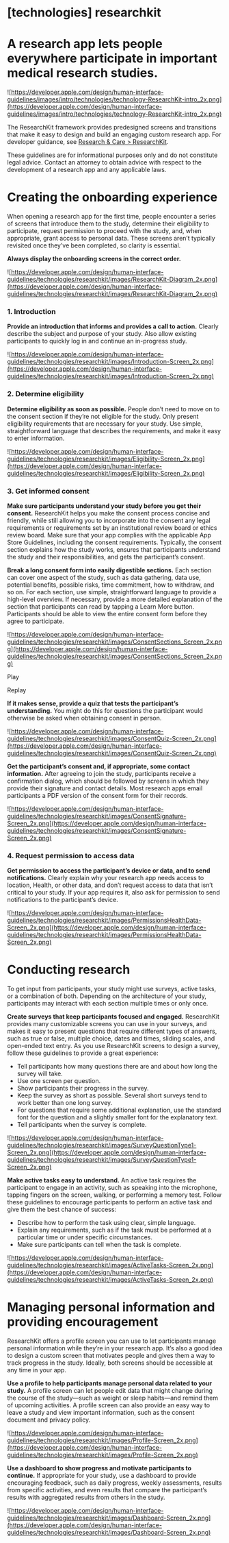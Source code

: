 # **[technologies] researchkit**

# A research app lets people everywhere participate in important medical research studies.

![https://developer.apple.com/design/human-interface-guidelines/images/intro/technologies/technology-ResearchKit-intro_2x.png](https://developer.apple.com/design/human-interface-guidelines/images/intro/technologies/technology-ResearchKit-intro_2x.png)

The ResearchKit framework provides predesigned screens and transitions that make it easy to design and build an engaging custom research app. For developer guidance, see [Research & Care > ResearchKit](https://www.researchandcare.org/researchkit/).

These guidelines are for informational purposes only and do not constitute legal advice. Contact an attorney to obtain advice with respect to the development of a research app and any applicable laws.

# **Creating the onboarding experience**

When opening a research app for the first time, people encounter a series of screens that introduce them to the study, determine their eligibility to participate, request permission to proceed with the study, and, when appropriate, grant access to personal data. These screens aren’t typically revisited once they’ve been completed, so clarity is essential.

**Always display the onboarding screens in the correct order.**

![https://developer.apple.com/design/human-interface-guidelines/technologies/researchkit/images/ResearchKit-Diagram_2x.png](https://developer.apple.com/design/human-interface-guidelines/technologies/researchkit/images/ResearchKit-Diagram_2x.png)

### **1. Introduction**

**Provide an introduction that informs and provides a call to action.** Clearly describe the subject and purpose of your study. Also allow existing participants to quickly log in and continue an in-progress study.

![https://developer.apple.com/design/human-interface-guidelines/technologies/researchkit/images/Introduction-Screen_2x.png](https://developer.apple.com/design/human-interface-guidelines/technologies/researchkit/images/Introduction-Screen_2x.png)

### **2. Determine eligibility**

**Determine eligibility as soon as possible.** People don’t need to move on to the consent section if they’re not eligible for the study. Only present eligibility requirements that are necessary for your study. Use simple, straightforward language that describes the requirements, and make it easy to enter information.

![https://developer.apple.com/design/human-interface-guidelines/technologies/researchkit/images/Eligibility-Screen_2x.png](https://developer.apple.com/design/human-interface-guidelines/technologies/researchkit/images/Eligibility-Screen_2x.png)

### **3. Get informed consent**

**Make sure participants understand your study before you get their consent.** ResearchKit helps you make the consent process concise and friendly, while still allowing you to incorporate into the consent any legal requirements or requirements set by an institutional review board or ethics review board. Make sure that your app complies with the applicable App Store Guidelines, including the consent requirements. Typically, the consent section explains how the study works, ensures that participants understand the study and their responsibilities, and gets the participant’s consent.

**Break a long consent form into easily digestible sections.** Each section can cover one aspect of the study, such as data gathering, data use, potential benefits, possible risks, time commitment, how to withdraw, and so on. For each section, use simple, straightforward language to provide a high-level overview. If necessary, provide a more detailed explanation of the section that participants can read by tapping a Learn More button. Participants should be able to view the entire consent form before they agree to participate.

![https://developer.apple.com/design/human-interface-guidelines/technologies/researchkit/images/ConsentSections_Screen_2x.png](https://developer.apple.com/design/human-interface-guidelines/technologies/researchkit/images/ConsentSections_Screen_2x.png)

Play

Replay

**If it makes sense, provide a quiz that tests the participant’s understanding.** You might do this for questions the participant would otherwise be asked when obtaining consent in person.

![https://developer.apple.com/design/human-interface-guidelines/technologies/researchkit/images/ConsentQuiz-Screen_2x.png](https://developer.apple.com/design/human-interface-guidelines/technologies/researchkit/images/ConsentQuiz-Screen_2x.png)

**Get the participant’s consent and, if appropriate, some contact information.** After agreeing to join the study, participants receive a confirmation dialog, which should be followed by screens in which they provide their signature and contact details. Most research apps email participants a PDF version of the consent form for their records.

![https://developer.apple.com/design/human-interface-guidelines/technologies/researchkit/images/ConsentSignature-Screen_2x.png](https://developer.apple.com/design/human-interface-guidelines/technologies/researchkit/images/ConsentSignature-Screen_2x.png)

### **4. Request permission to access data**

**Get permission to access the participant’s device or data, and to send notifications.** Clearly explain why your research app needs access to location, Health, or other data, and don’t request access to data that isn’t critical to your study. If your app requires it, also ask for permission to send notifications to the participant’s device.

![https://developer.apple.com/design/human-interface-guidelines/technologies/researchkit/images/PermissionsHealthData-Screen_2x.png](https://developer.apple.com/design/human-interface-guidelines/technologies/researchkit/images/PermissionsHealthData-Screen_2x.png)

# **Conducting research**

To get input from participants, your study might use surveys, active tasks, or a combination of both. Depending on the architecture of your study, participants may interact with each section multiple times or only once.

**Create surveys that keep participants focused and engaged.** ResearchKit provides many customizable screens you can use in your surveys, and makes it easy to present questions that require different types of answers, such as true or false, multiple choice, dates and times, sliding scales, and open-ended text entry. As you use ResearchKit screens to design a survey, follow these guidelines to provide a great experience:

- Tell participants how many questions there are and about how long the survey will take.
- Use one screen per question.
- Show participants their progress in the survey.
- Keep the survey as short as possible. Several short surveys tend to work better than one long survey.
- For questions that require some additional explanation, use the standard font for the question and a slightly smaller font for the explanatory text.
- Tell participants when the survey is complete.

![https://developer.apple.com/design/human-interface-guidelines/technologies/researchkit/images/SurveyQuestionType1-Screen_2x.png](https://developer.apple.com/design/human-interface-guidelines/technologies/researchkit/images/SurveyQuestionType1-Screen_2x.png)

**Make active tasks easy to understand.** An active task requires the participant to engage in an activity, such as speaking into the microphone, tapping fingers on the screen, walking, or performing a memory test. Follow these guidelines to encourage participants to perform an active task and give them the best chance of success:

- Describe how to perform the task using clear, simple language.
- Explain any requirements, such as if the task must be performed at a particular time or under specific circumstances.
- Make sure participants can tell when the task is complete.

![https://developer.apple.com/design/human-interface-guidelines/technologies/researchkit/images/ActiveTasks-Screen_2x.png](https://developer.apple.com/design/human-interface-guidelines/technologies/researchkit/images/ActiveTasks-Screen_2x.png)

# **Managing personal information and providing encouragement**

ResearchKit offers a profile screen you can use to let participants manage personal information while they’re in your research app. It’s also a good idea to design a custom screen that motivates people and gives them a way to track progress in the study. Ideally, both screens should be accessible at any time in your app.

**Use a profile to help participants manage personal data related to your study.** A profile screen can let people edit data that might change during the course of the study—such as weight or sleep habits—and remind them of upcoming activities. A profile screen can also provide an easy way to leave a study and view important information, such as the consent document and privacy policy.

![https://developer.apple.com/design/human-interface-guidelines/technologies/researchkit/images/Profile-Screen_2x.png](https://developer.apple.com/design/human-interface-guidelines/technologies/researchkit/images/Profile-Screen_2x.png)

**Use a dashboard to show progress and motivate participants to continue.** If appropriate for your study, use a dashboard to provide encouraging feedback, such as daily progress, weekly assessments, results from specific activities, and even results that compare the participant’s results with aggregated results from others in the study.

![https://developer.apple.com/design/human-interface-guidelines/technologies/researchkit/images/Dashboard-Screen_2x.png](https://developer.apple.com/design/human-interface-guidelines/technologies/researchkit/images/Dashboard-Screen_2x.png)